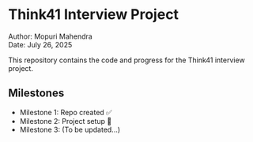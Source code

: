 # Think41 Interview Project

Author: Mopuri Mahendra   
Date: July 26, 2025  

This repository contains the code and progress for the Think41 interview project.

## Milestones

- Milestone 1: Repo created ✅  
- Milestone 2: Project setup 🔄  
- Milestone 3: (To be updated...)
